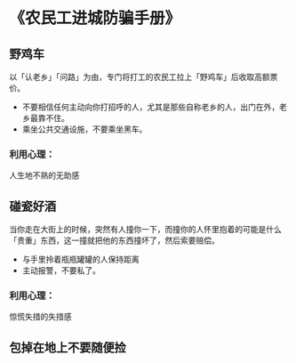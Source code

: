 # 《农民工进城防骗手册》

## 野鸡车

以「认老乡」「问路」为由，专门将打工的农民工拉上「野鸡车」后收取高额票价。

- 不要相信任何主动向你打招呼的人，尤其是那些自称老乡的人，出门在外，老乡最靠不住。
- 乘坐公共交通设施，不要乘坐黑车。

### 利用心理：

人生地不熟的无助感

## 碰瓷好酒

当你走在大街上的时候，突然有人撞你一下，而撞你的人怀里抱着的可能是什么「贵重」东西，这一撞就把他的东西撞坏了，然后索要赔偿。

- 与手里拎着瓶瓶罐罐的人保持距离
- 主动报警，不要私了。

### 利用心理：

惊慌失措的失措感

## 

## 包掉在地上不要随便捡

